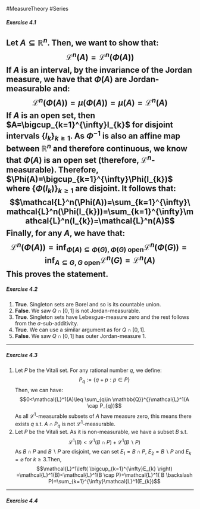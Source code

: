 #MeasureTheory #Series 

##### Exercise 4.1
Let $A \subseteq \mathbb{R}^n$. Then, we want to show that: 
$$\mathcal{L}^n(A)=\mathcal{L}^n(\Phi(A))$$
If $A$ is an interval, by the invariance of the Jordan measure, we have that $\Phi(A)$ are Jordan-measurable and: $$\mathcal{L}^n(\Phi(A))=\mu(\Phi(A))=\mu (A)=\mathcal{L}^n(A)$$
If $A$ is an open set, then $A=\bigcup_{k=1}^{\infty}I_{k}$ for disjoint intervals $\{ I_{k} \}_{k\geq 1}$. As $\Phi^{-1}$ is also an affine map between $\mathbb{R}^n$ and therefore continuous, we know that $\Phi(A)$ is an open set (therefore, $\mathcal{L}^n$-measurable). Therefore, $\Phi(A)=\bigcup_{k=1}^{\infty}\Phi(I_{k})$ where $\{\Phi(I_{k})\}_{k\geq 1}$ are disjoint. It follows that: $$\mathcal{L}^n(\Phi(A))=\sum_{k=1}^{\infty}\mathcal{L}^n(\Phi(I_{k}))=\sum_{k=1}^{\infty}\mathcal{L}^n(I_{k})=\mathcal{L}^n(A)$$Finally, for any $A$, we have that: $$\mathcal{L}^n(\Phi(A))=\inf_{\Phi(A)\subseteq \Phi(G), \Phi(G)\text{ open}}\mathcal{L}^n(\Phi(G))=\inf_{{A\subseteq G,G\text{ open}}}\mathcal{L}^n(G)=\mathcal{L}^n(A)$$
This proves the statement.
---
##### Exercise 4.2
1. **True**. Singleton sets are Borel and so is its countable union.
2. **False**. We saw $Q \cap [0,1]$ is not Jordan-measurable.
3. **True**. Singleton sets have Lebesgue-measure zero and the rest follows from the $\sigma$-sub-additivity.
4. **True**. We can use a similar argument as for $Q \cap [0,1]$.
5. **False**. We saw $Q \cap [0,1]$ has outer Jordan-measure 1.
---
##### Exercise 4.3
1. Let $P$ be the Vitali set. For any rational number $q$, we define: $$P_{q}:=\{ q+p:p\in P \}$$
	Then, we can have: $$0<\mathcal{L}^1(A)\leq \sum_{q\in \mathbb{Q}}^{}\mathcal{L}^1(A \cap P_{q})$$
	As all $\mathcal{L}^1$-measurable subsets of $A$ have measure zero, this means there exists $q$ s.t. $A \cap P_{q}$ is not $\mathcal{L}^1$-measurable.
2. Let $P$ be the Vitali set. As it is non-measurable, we have a subset $B$ s.t. $$\mathcal{L}^1(B)<\mathcal{L}^1(B\cap P)+ \mathcal{L}^1(B \backslash P)$$As $B \cap P$ and $B \backslash P$ are disjoint, we can set $E_{1}=B \cap P$, $E_{2}=B \backslash P$ and $E_{k}=\varnothing$ for $k\geq 3$.Then, $$\mathcal{L}^1\left( \bigcup_{k=1}^{\infty}E_{k} \right) =\mathcal{L}^1(B)<\mathcal{L}^1(B \cap P)+\mathcal{L}^1( B \backslash P)=\sum_{k=1}^{\infty}\mathcal{L}^1(E_{k})$$
---
##### Exercise 4.4
